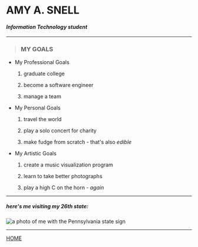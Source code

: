 <!---it1040-2000 markdown goals page--->



# AMY A. SNELL

#### _Information Technology student_

---

> ### MY GOALS

* My Professional Goals

    1. graduate college
    
    2. become a software engineer
    
    3. manage a team
    
* My Personal Goals

    1. travel the world
    
    2. play a solo concert for charity
    
    3. make fudge from scratch - that's also _edible_
    
* My Artistic Goals

    1. create a music visualization program 
    
    2. learn to take better photographs
    
    3. play a high C on the horn - _again_
    
---

##### _here's me visiting my 26th state:_

<html><img src="https://user-images.githubusercontent.com/60243135/80469346-0d0d3580-8906-11ea-9380-5d2584782d5f.jpg" alt="a photo of me with the Pennsylvania state sign" style="width 400px,height 300px"></html>

---

[HOME](README.md)


